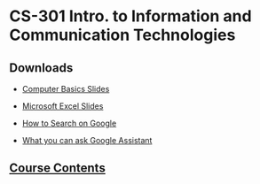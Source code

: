 # CS-301 Intro. to Information and Communication Technologies

## Downloads

- [Computer Basics Slides](../computer-basics/index.md)
- [Microsoft Excel Slides](../ms-excel/index.md)

- [How to Search on Google](../google/docs/google-search.md)
- [What you can ask Google Assistant](../google/docs/google-assistant.md)

## [Course Contents](course-contents.md)
